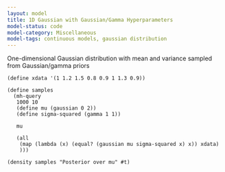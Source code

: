 ```yaml
---
layout: model
title: 1D Gaussian with Gaussian/Gamma Hyperparameters
model-status: code
model-category: Miscellaneous
model-tags: continuous models, gaussian distribution
---
```


One-dimensional Gaussian distribution with mean and variance
sampled from Gaussian/gamma priors

~~~~
(define xdata '(1 1.2 1.5 0.8 0.9 1 1.3 0.9))

(define samples
  (mh-query
   1000 10
   (define mu (gaussian 0 2))
   (define sigma-squared (gamma 1 1))
   
   mu

   (all
    (map (lambda (x) (equal? (gaussian mu sigma-squared x) x)) xdata)
    )))

(density samples "Posterior over mu" #t)
~~~~
